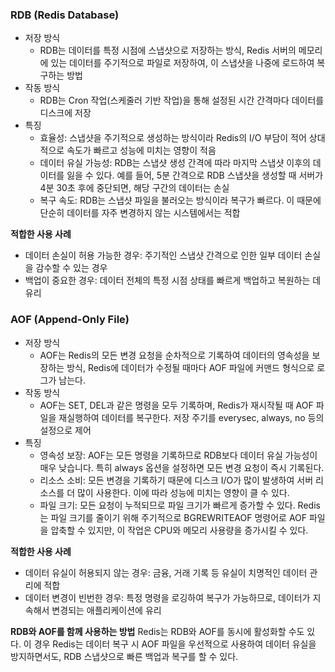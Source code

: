 ### RDB (Redis Database)
* 저장 방식
  * RDB는 데이터를 특정 시점에 스냅샷으로 저장하는 방식, Redis 서버의 메모리에 있는 데이터를 주기적으로 파일로 저장하여, 이 스냅샷을 나중에 로드하여 복구하는 방법
* 작동 방식
  * RDB는 Cron 작업(스케줄러 기반 작업)을 통해 설정된 시간 간격마다 데이터를 디스크에 저장
* 특징 
  * 효율성: 스냅샷을 주기적으로 생성하는 방식이라 Redis의 I/O 부담이 적어 상대적으로 속도가 빠르고 성능에 미치는 영향이 적음
  * 데이터 유실 가능성: RDB는 스냅샷 생성 간격에 따라 마지막 스냅샷 이후의 데이터를 잃을 수 있다. 예를 들어, 5분 간격으로 RDB 스냅샷을 생성할 때 서버가 4분 30초 후에 중단되면, 해당 구간의 데이터는 손실 
  * 복구 속도: RDB는 스냅샷 파일을 불러오는 방식이라 복구가 빠르다. 이 때문에 단순히 데이터를 자주 변경하지 않는 시스템에서는 적합
 
**적합한 사용 사례**
* 데이터 손실이 허용 가능한 경우: 주기적인 스냅샷 간격으로 인한 일부 데이터 손실을 감수할 수 있는 경우
* 백업이 중요한 경우: 데이터 전체의 특정 시점 상태를 빠르게 백업하고 복원하는 데 유리

### AOF (Append-Only File)
* 저장 방식
  * AOF는 Redis의 모든 변경 요청을 순차적으로 기록하여 데이터의 영속성을 보장하는 방식, Redis에 데이터가 수정될 때마다 AOF 파일에 커맨드 형식으로 로그가 남는다.
* 작동 방식
  * AOF는 SET, DEL과 같은 명령을 모두 기록하며, Redis가 재시작될 때 AOF 파일을 재실행하여 데이터를 복구한다. 저장 주기를 everysec, always, no 등의 설정으로 제어
* 특징
  * 영속성 보장: AOF는 모든 명령을 기록하므로 RDB보다 데이터 유실 가능성이 매우 낮습니다. 특히 always 옵션을 설정하면 모든 변경 요청이 즉시 기록된다.
  * 리소스 소비: 모든 변경을 기록하기 때문에 디스크 I/O가 많이 발생하여 서버 리소스를 더 많이 사용한다. 이에 따라 성능에 미치는 영향이 클 수 있다. 
  * 파일 크기: 모든 요청이 누적되므로 파일 크기가 빠르게 증가할 수 있다. Redis는 파일 크기를 줄이기 위해 주기적으로 BGREWRITEAOF 명령어로 AOF 파일을 압축할 수 있지만, 이 작업은 CPU와 메모리 사용량을 증가시킬 수 있다.

**적합한 사용 사례**
* 데이터 유실이 허용되지 않는 경우: 금융, 거래 기록 등 유실이 치명적인 데이터 관리에 적합
* 데이터 변경이 빈번한 경우: 특정 명령을 로깅하여 복구가 가능하므로, 데이터가 지속해서 변경되는 애플리케이션에 유리
    
**RDB와 AOF를 함께 사용하는 방법**
Redis는 RDB와 AOF를 동시에 활성화할 수도 있다. 이 경우 Redis는 데이터 복구 시 AOF 파일을 우선적으로 사용하여 데이터 유실을 방지하면서도, RDB 스냅샷으로 빠른 백업과 복구를 할 수 있다.











